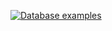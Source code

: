[![Database examples](https://mybinder.org/badge_logo.svg)](https://mybinder.org/v2/gh/jmcarbo/binder/master?urlpath=git-pull&filepath=database-examples.ipynb?repo=https://github.com/jmcarbo/databases)
